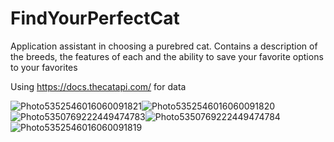 # FindYourPerfectCat

Application assistant in choosing a purebred cat.
Сontains a description of the breeds, the features of each and the ability to save your favorite options to your favorites

Using https://docs.thecatapi.com/ for data

<img src="https://picua.org/images/2020/05/23/a619a0ca87660f5713f4a3a27a9fd08b.jpg" alt="Photo5352546016060091821" border="0"><img src="https://picua.org/images/2020/05/23/0ba052a83764e7f7a5c5040662cf8b9a.jpg" alt="Photo5352546016060091820" border="0">
<img src="https://picua.org/images/2020/05/22/845691756d68edf6ca43a8042e45dfba.jpg" alt="Photo5350769222449474783" border="0"><img src="https://picua.org/images/2020/05/22/5369979a97111f10ee4758456bdabdc2.jpg" alt="Photo5350769222449474784" border="0">
<img src="https://picua.org/images/2020/05/23/c5db19651e6848113f2db2b59064e49f.jpg" alt="Photo5352546016060091819" border="0">
